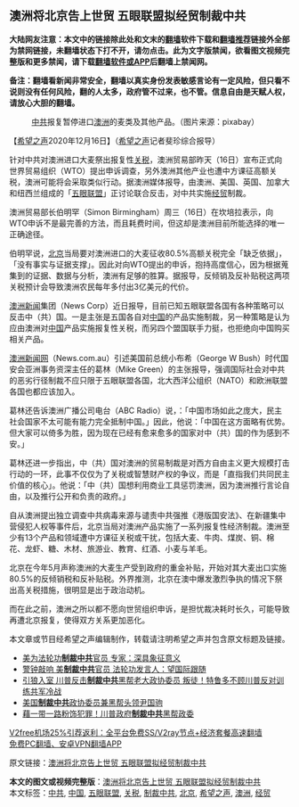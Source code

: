 <h2>澳洲将北京告上世贸 五眼联盟拟经贸制裁中共</h2> <p class="notice"><b>大陆网友注意：本文中的链接除此处和文末的<a href="https://github.com/bannedbook/fanqiang" >翻墙</a>软件下载和<a href="https://github.com/killgcd/justmysocks/blob/master/README.md">翻墙推荐</a>链接外全部为禁网链接，未翻墙状态下打不开，请勿点击。此为文字版禁闻，欲看图文视频完整版和更多禁闻，请下载<a href="https://github.com/bannedbook/fanqiang">翻墙软件或APP</a>后翻墙上禁闻网。</p><p>备注：翻墙看新闻非常安全，翻墙以真实身份发表敏感言论有一定风险，但只看不说则没有任何风险，翻的人太多，政府管不过来，也不管。信息自由是天赋人权，请放心大胆的翻墙。</b></p>  <div class="entry"> <figure><figcaption><a href="https://www.bannedbook.org/bnews/tag/%e4%b8%ad%e5%85%b1/" class="st_tag internal_tag" rel="tag" title="标签 中共 下的日志">中共</a>报复暂停进口<a href="https://www.bannedbook.org/bnews/tag/%e6%be%b3%e6%b4%b2/" class="st_tag internal_tag" rel="tag" title="标签 澳洲 下的日志">澳洲</a>的麦类及其他产品。（图片来源：pixabay）</figcaption></figure> <p>【<span class='wp_keywordlink_affiliate'><a href="https://www.soundofhope.org" title="希望之声" target="_blank">希望之声</a></span>2020年12月16日】（<a href="https://www.bannedbook.org/bnews/tag/%e5%b8%8c%e6%9c%9b%e4%b9%8b%e5%a3%b0/" class="st_tag internal_tag" rel="tag" title="标签 希望之声 下的日志">希望之声</a>记者斐珍综合报导）</p> <p>针对中共对澳洲进口大麦祭出报复性<a href="https://www.bannedbook.org/bnews/tag/%e5%85%b3%e7%a8%8e/" class="st_tag internal_tag" rel="tag" title="标签 关税 下的日志">关税</a>，澳洲贸易部昨天（16日）宣布正式向世界贸易组织（WTO）提出申诉调查，另外澳洲其他产业也遭中方课征高额关税，澳洲可能将会采取类似行动。据澳洲媒体报导，由澳洲、美国、英国、加拿大和纽西兰组成的「<a href="https://www.bannedbook.org/bnews/tag/%E4%BA%94%E7%9C%BC%E8%81%94%E7%9B%9F/" class="st_tag internal_tag" rel="tag" title="标签 五眼联盟 下的日志">五眼联盟</a>」正讨论联合反击，对中共实施<a href="https://www.bannedbook.org/bnews/tag/%E7%BB%8F%E8%B4%B8/" class="st_tag internal_tag" rel="tag" title="标签 经贸 下的日志">经贸</a>制裁。</p> <p>澳洲贸易部长伯明罕（Simon Birmingham）周三（16日）在坎培拉表示，向WTO申诉不是最完善的方法，而且耗费时间，但这却是澳洲目前所能选择的唯一正确途径。</p>  <p>伯明罕说，<a href="https://www.bannedbook.org/bnews/tag/%e5%8c%97%e4%ba%ac/" class="st_tag internal_tag" rel="tag" title="标签 北京 下的日志">北京</a>当局要对澳洲进口的大麦征收80.5%高额关税完全「缺乏依据」，「没有事实与证据支撑」。因此对向WTO提出的申诉，抱持高度信心，因为根据蒐集到的证据、数据与分析，澳洲有足够的胜算。据报导，反倾销及反补贴税这两项关税预计会导致澳洲农民每年多付出3亿美元的代价。</p> <p><span class='wp_keywordlink'><a href="https://www.huaglad.com/" title="澳洲新闻" target="_blank">澳洲新闻</a></span>集团（News Corp）近日报导，目前已知五眼联盟各国有各种策略可以反击中（共）国。一是主张是五国各自对<span class='wp_keywordlink_affiliate'><a href="https://www.bannedbook.org/" title="中国" target="_blank">中国</a></span>的产品实施制裁，另一种策略是认为应由澳洲对<a href="https://www.bannedbook.org/bnews/tag/%E4%B8%AD%E5%9B%BD/" class="st_tag internal_tag" rel="tag" title="标签 中国 下的日志">中国</a>产品实施报复性关税，而另四个盟国联手力挺，也拒绝向中国购买相关产品。</p> <p><span class='wp_keywordlink'><a href="https://www.huaglad.com/" title="澳洲新闻网" target="_blank">澳洲新闻网</a></span>（News.com.au）引述美国前总统小布希（George W Bush）时代国安会亚洲事务资深主任的葛林（Mike Green）的主张报导，强调国际社会对中共的恶劣行径制裁不应只限于五眼联盟各国，北大西洋公组织（NATO）和欧洲联盟各国也都应该加入。</p>  <p>葛林还告诉澳洲广播公司电台（ABC Radio）说，：「中国市场如此之庞大，民主社会国家不太可能有能力完全抵制中国。」因此，他说：「中国在这方面略有优势。但大家可以倚多为胜，因为现在已经有愈来愈多的国家对中（共）国的作为感到不安。」</p> <p>葛林还进一步指出，中（共）国对澳洲的贸易制裁是对西方自由主义更大规模打击行动的一环，此事不仅仅为了关税或智慧财产权的争议，而是「直指我们共同民主价值的核心」。他说：「中（共）国想利用商业工具惩罚澳洲，因为澳洲推行言论自由，以及推行公开和负责的政府。」</p> <p>自从澳洲提出独立调查中共病毒来源与谴责中共强推《港版国安法》、在新疆集中营侵犯人权等事件后，北京当局对澳洲产品实施了一系列报复性经济制裁。澳洲至少有13个产品和领域遭中方课征关税或干扰，包括大麦、牛肉、煤炭、铜、棉花、龙虾、糖、木材、旅游业、教育、红酒、小麦与羊毛。</p>  <p>北京在今年5月声称澳洲的大麦生产受到政府的重金补贴，开始对其大麦出口实施80.5%的反倾销税和反补贴税。外界推测，北京在澳中爆发激烈争执的情况下祭出高关税措施，很明显是出于政治动机。</p> <p>而在此之前，澳洲之所以都不愿向世贸组织申诉，是担忧裁决耗时长久，可能导致再遭北京报复，使得双方关系更加恶化。</p> <p>本文章或节目经希望之声编辑制作，转载请注明希望之声并包含原文标题及链接。</p>  <ul class='op-related-articles' title='相关阅读'> <li><a href='https://www.bannedbook.org/bnews/cbnews/20201213/1446635.html' target='_blank'>美为法轮功<b>制裁中共</b>官员 专家：深具象征意义</a></li> <li><a href='https://www.bannedbook.org/bnews/cbnews/20201211/1445861.html' target='_blank'>警钟敲响 美<b>制裁中共</b>官员 法轮功发言人：望国际跟随</a></li> <li><a href='https://www.bannedbook.org/bnews/cnnews/20201211/1445528.html' target='_blank'>引狼入室 川普反击<b>制裁中共</b>黑帮老大政协委员 叛徒！特鲁多不顾川普反对训练共军冷战</a></li> <li><a href='https://www.bannedbook.org/bnews/bannedvideo/20201211/1445508.html' target='_blank'>美国<b>制裁中共</b>政协委员兼黑帮头领尹国驹</a></li> <li><a href='https://www.bannedbook.org/bnews/taiwannews/20201210/1445464.html' target='_blank'>藉一带一路粉饰犯罪！川普政府<b>制裁中共</b>黑帮政委</a></li> </ul> <p class="texttj"> <a href="https://github.com/bannedbook/fanqiang/wiki/V2ray%E6%9C%BA%E5%9C%BA" target="_blank">V2free机场25%引荐返利：全平台免费SS/V2ray节点+经济套餐高速翻墙</a><br/> <a href="https://github.com/bannedbook/fanqiang/wiki/%E7%A6%81%E9%97%BB%E7%BD%91%E5%AE%89%E5%8D%93%E7%BF%BB%E5%A2%99%E6%96%B0%E9%97%BBAPP" target="_blank">免费PC翻墙、安卓VPN翻墙APP</a></p><p>原文链接：<a class="src_link"  href="https://www.soundofhope.org/post/454465" target="_blank">澳洲将北京告上世贸 五眼联盟拟经贸制裁中共</a></p><a name='sharetosocial'></a>       <div><b>本文的图文或视频完整版</b>：<a href='https://www.bannedbook.org/bnews/comments/20201217/1449682.html'>澳洲将北京告上世贸 五眼联盟拟经贸制裁中共</a></div>  </div><!--END ENTRY--> <div class="postfooter"> <div>本文标签：<a href="https://www.bannedbook.org/bnews/tag/%e4%b8%ad%e5%85%b1/" rel="tag">中共</a>, <a href="https://www.bannedbook.org/bnews/tag/%E4%B8%AD%E5%9B%BD/" rel="tag">中国</a>, <a href="https://www.bannedbook.org/bnews/tag/%E4%BA%94%E7%9C%BC%E8%81%94%E7%9B%9F/" rel="tag">五眼联盟</a>, <a href="https://www.bannedbook.org/bnews/tag/%e5%85%b3%e7%a8%8e/" rel="tag">关税</a>, <a href="https://www.bannedbook.org/bnews/tag/%E5%88%B6%E8%A3%81%E4%B8%AD%E5%85%B1/" rel="tag">制裁中共</a>, <a href="https://www.bannedbook.org/bnews/tag/%e5%8c%97%e4%ba%ac/" rel="tag">北京</a>, <a href="https://www.bannedbook.org/bnews/tag/%e5%b8%8c%e6%9c%9b%e4%b9%8b%e5%a3%b0/" rel="tag">希望之声</a>, <a href="https://www.bannedbook.org/bnews/tag/%e6%be%b3%e6%b4%b2/" rel="tag">澳洲</a>, <a href="https://www.bannedbook.org/bnews/tag/%E7%BB%8F%E8%B4%B8/" rel="tag">经贸</a></div>  </div><!--END POSTFOOTER--> 